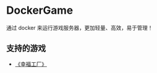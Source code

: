 # DockerGame

通过 docker 来运行游戏服务器，更加轻量、高效，易于管理！

## 支持的游戏

- [《幸福工厂》](https://github.com/jinzhongjia/DockerGame/blob/main/Satisfactory/README_CN.md)
